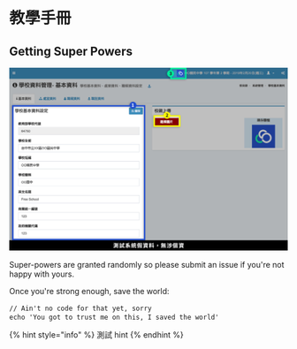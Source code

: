 # 教學手冊

## Getting Super Powers

![](.gitbook/assets/assets_-lwynuwyttit0vocr5i4_-lamimwvmflf3gvi96hq_-lz7ezohwl0ztttwibv9_school.png)

Super-powers are granted randomly so please submit an issue if you're not happy with yours.

Once you're strong enough, save the world:

```text
// Ain't no code for that yet, sorry
echo 'You got to trust me on this, I saved the world'
```

{% hint style="info" %}
測試 hint
{% endhint %}

